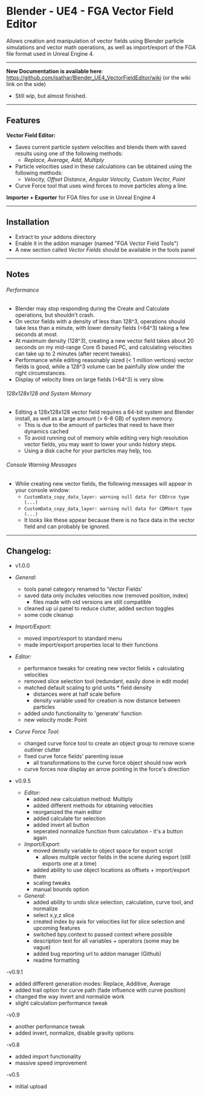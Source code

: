 Blender - UE4 - FGA Vector Field Editor
=======================================

Allows creation and manipulation of vector fields using Blender particle simulations and vector math operations, as well as import/export of the FGA file format used in Unreal Engine 4. 
  
------------------------------------------------------------------------------------------------------- 
 
**New Documentation is available here**: https://github.com/isathar/Blender_UE4_VectorFieldEditor/wiki (or the wiki link on the side) 
- Still wip, but almost finished. 
 
------------------------------------------------------------------------------------------------------- 

## Features  

**Vector Field Editor:**
- Saves current particle system velocities and blends them with saved results using one of the following methods:
  - *Replace, Average, Add, Multiply*
- Particle velocities used in these calculations can be obtained using the following methods:
  - *Velocity, Offset Distance, Angular Velocity, Custom Vector, Point*
- Curve Force tool that uses wind forces to move particles along a line. 
  
**Importer + Exporter** for FGA files for use in Unreal Engine 4 
 
------------------------------------------------------------------------------------------------------- 
 
## Installation  
 
- Extract to your addons directory
- Enable it in the addon manager (named "FGA Vector Field Tools")
- A new section called *Vector Fields* should be available in the tools panel 
 
--------------------------------------------------------------------------------------------------------- 
 
## Notes  
 
###### Performance  
- Blender may stop responding during the Create and Calculate operations, but shouldn't crash.
- On vector fields with a density of less than 128^3, operations should take less than a minute, with lower density fields (<64^3) taking a few seconds at most.
- At maximum density (128^3), creating a new vector field takes about 20 seconds on my mid-range Core i5 based PC, and calculating velocities can take up to 2 minutes (after recent tweaks).
- Performance while editing reasonably sized (< 1 million vertices) vector fields is good, while a 128^3 volume can be painfully slow under the right circumstances.
- Display of velocity lines on large fields (>64^3) is very slow. 
 
###### 128x128x128 and System Memory  
- Editing a 128x128x128 vector field requires a 64-bit system and Blender install, as well as a large amount (> 6-8 GB) of system memory.
  - This is due to the amount of particles that need to have their dynamics cached
  - To avoid running out of memory while editing very high resolution vector fields, you may want to lower your undo history steps.
  - Using a disk cache for your particles may help, too. 
 
###### Console Warning Messages  
- While creating new vector fields, the following messages will appear in your console window:
  - `CustomData_copy_data_layer: warning null data for CDOrco type (...)`
  - `CustomData_copy_data_layer: warning null data for CDMVert type (...)`
  - It looks like these appear because there is no face data in the vector field and can probably be ignored. 
 
------------------------------------------------------------------------------------------------------- 
  
## Changelog:  
 
- v1.0.0
 - *General:*
   - tools panel category renamed to 'Vector Fields'
   - saved data only includes velocities now (removed position, index)
     - files made with old versions are still compatible
   - cleaned up ui panel to reduce clutter, added section toggles
   - some code cleanup
 - *Import/Export:*
   - moved import/export to standard menu
   - made import/export properties local to their functions
 - *Editor:*
   - performance tweaks for creating new vector fields + calculating velocities
   - removed slice selection tool (redundant, easily done in edit mode)
   - matched default scaling to grid units * field density
     - distances were at half scale before
     - density variable used for creation is now distance between particles
   - added undo functionality to 'generate' function
   - new velocity mode: Point
 - *Curve Force Tool:*
   - changed curve force tool to create an object group to remove scene outliner clutter
   - fixed curve force fields' parenting issue
     - all transformations to the curve force object should now work
   - curve forces now display an arrow pointing in the force's direction  


- v0.9.5
  - *Editor:*
    - added new calculation method: Multiply
    - added different methods for obtaining velocities
    - reorganized the main editor
    - added calculate for selection
    - added invert all button
	- seperated normalize function from calculation - it's a button again
  - *Import/Export:*
    - moved density variable to object space for export script 
      - allows multiple vector fields in the scene during export (still exports one at a time)
    - added ability to use object locations as offsets + import/export them
    - scaling tweaks
	- manual bounds option
  - *General:*
    - added ability to undo slice selection, calculation, curve tool, and normalize
    - select x,y,z slice
    - created index by axis for velocities list for slice selection and upcoming features
    - switched bpy.context to passed context where possible
    - description text for all variables + operators (some may be vague)
    - added bug reporting url to addon manager (Github)
    - readme formatting  

-v0.9.1
  - added different generation modes: Replace, Additive, Average
  - added trail option for curve path (fade influence with curve position)
  - changed the way invert and normalize work
  - slight calculation performance tweak

-v0.9
  - another performance tweak
  - added invert, normalize, disable gravity options  

-v0.8 
  - added import functionality
  - massive speed improvement  

-v0.5 
  - initial upload  
